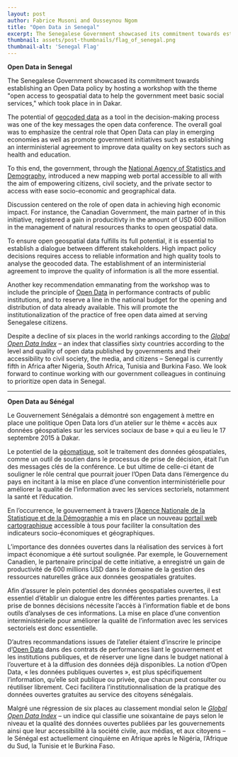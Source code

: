 ```yaml
---
layout: post
author: Fabrice Musoni and Ousseynou Ngom
title: "Open Data in Senegal"
excerpt: The Senegalese Government showcased its commitment towards establishing an Open Data policy by hosting a workshop with the theme...
thumbnail: assets/post-thumbnails/flag_of_senegal.png
thumbnail-alt: 'Senegal Flag'
---
```


**Open Data in Senegal**
 
The Senegalese Government showcased its commitment towards establishing an Open Data policy by hosting a workshop with the theme "open access to geospatial data to help the government meet basic social services," which took place in in Dakar.

The potential of [geocoded data](http://www.sig-geomatique.fr/sig-geomatique.html) as a tool in the decision-making process was one of the key messages the open data conference. The overall goal was to emphasize the central role that Open Data can play in emerging economies as well as promote government initiatives such as establishing an interministerial agreement to improve data quality on key sectors such as health and education.

To this end, the government, through the [National Agency of Statistics and Demography](http://www.ansd.sn/), introduced a new mapping web portal accessible to all with the aim of empowering citizens, civil society, and the private sector to access with ease socio-economic and geographical data.

Discussion centered on the role of open data in achieving high economic impact. For instance, the Canadian Government, the main partner of in this initiative, registered a gain in producitivty in the amount of USD 600 million in the management of natural resources thanks to open geospatial data.

To ensure open geospatial data fulfills its full potential, it is essential to establish a dialogue between different stakeholders. High impact policy decisions requires access to reliable information and high quality tools to analyse the geocoded data. The establishment of an interministerial agreement to improve the quality of information is all the more essential.

Another key recommendation emmanating from the workshop was to include the principle of [Open Data](https://www.youtube.com/watch?v=aHxv_2BMJfw) in performance contracts of public institutions, and to reserve a line in the national budget for the opening and distribution of data already available. This will promote the institutionalization of the practice of free open data aimed at serving Senegalese citizens.

Despite a decline of six places in the world rankings according to the *[Global Open Data Index](http://index.okfn.org/place/)* – an index that classifies sixty countries according to the level and quality of open data published by governments and their accessibility to civil society, the media, and citizens – Senegal is currently fifth in Africa after Nigeria, South Africa, Tunisia and Burkina Faso. We look forward to continue working with our government colleagues in continuing to prioritize open data in Senegal.

- - - - - -

**Open Data au Sénégal**

Le Gouvernement Sénégalais a démontré son engagement à mettre en place une politique Open Data lors d’un atelier sur le thème « accès aux données géospatiales sur les services sociaux de base » qui a eu lieu le 17 septembre 2015 à Dakar.  
   
Le potentiel de la [géomatique](http://www.sig-geomatique.fr/sig-geomatique.html), soit le traitement des données géospatiales, comme un outil de soutien dans le processus de prise de décision, était l’un des messages clés de la conférence. Le but ultime de celle-ci étant de souligner le rôle central que pourrait jouer l’Open Data dans l’émergence du pays en incitant à la mise en place d’une convention interministérielle pour améliorer la qualité de l’information avec les services sectoriels, notamment la santé et l’éducation. 

En l’occurrence, le gouvernement à travers [l’Agence Nationale de la Statistique et de la Démographie](http://www.ansd.sn/) a mis en place un nouveau [portail web cartographique](http://geossb.gouv.sn/) accessible à tous pour faciliter la consultation des indicateurs socio-économiques et géographiques. 

L’importance des données ouvertes dans la réalisation des services à fort impact économique a été surtout soulignée. Par exemple, le Gouvernement Canadien, le partenaire principal de cette initiative, a enregistré un gain de productivité de 600 millions USD dans le domaine de la gestion des ressources naturelles grâce aux données geospatiales gratuites.     

Afin d’assurer le plein potentiel des données geospatiales ouvertes, il est essentiel d’établir un dialogue entre les différentes parties prenantes. La prise de bonnes décisions nécessite l’accès à l’information fiable et de bons outils d’analyses de ces informations. La mise en place d’une convention interministérielle pour améliorer la qualité de l’information avec les services sectoriels est donc essentielle.  
  
D’autres recommandations issues de l’atelier étaient d’inscrire le principe d’[Open Data](https://www.youtube.com/watch?v=aHxv_2BMJfw) dans des contrats de performances liant le gouvernement et les institutions publiques, et de réserver une ligne dans le budget national à l’ouverture et à la diffusion des données déjà disponibles. La notion d’Open Data, « les données publiques ouvertes », est plus spécifiquement l’information, qu’elle soit publique ou privée, que chacun peut consulter ou réutiliser librement. Ceci facilitera l’institutionnalisation de la pratique des données ouvertes gratuites au service des citoyens sénégalais.    

Malgré une régression de six places au classement mondial selon le *[Global Open Data Index](http://index.okfn.org/place/)* – un indice qui classifie une soixantaine de pays selon le niveau et la qualité des données ouvertes publiées par les gouvernements ainsi que leur accessibilité à la société civile, aux médias, et aux citoyens – le Sénégal est actuellement cinquième en Afrique après le Nigéria, l’Afrique du Sud, la Tunisie et le Burkina Faso.   
